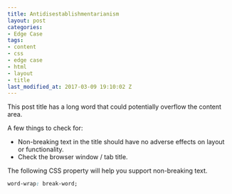 ```yaml
---
title: Antidisestablishmentarianism
layout: post
categories:
- Edge Case
tags:
- content
- css
- edge case
- html
- layout
- title
last_modified_at: 2017-03-09 19:10:02 Z
---
```


This post title has a long word that could potentially overflow the content area.

A few things to check for:

  * Non-breaking text in the title should have no adverse effects on layout or functionality.
  * Check the browser window / tab title.

The following CSS property will help you support non-breaking text.

```css
word-wrap: break-word;
```